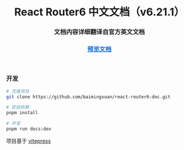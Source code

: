 <div align="center">
    <h1>React Router6 中文文档（v6.21.1）</h1>
    <h3>文档内容详细翻译自官方英文文档</h3>
    <h3>
        <a href="https://baimingxuan.github.io/react-router6-doc/" target="_blank" style="color: #0969da">预览文档</a>
    </h3>
</div>
<br>

### 开发

```sh
# 克隆项目
git clone https://github.com/baimingxuan/react-router6-doc.git

# 安装依赖
pnpm install

# 开发
pnpm run docs:dev 
```

项目基于 [vitepress](https://github.com/vuejs/vitepress)

